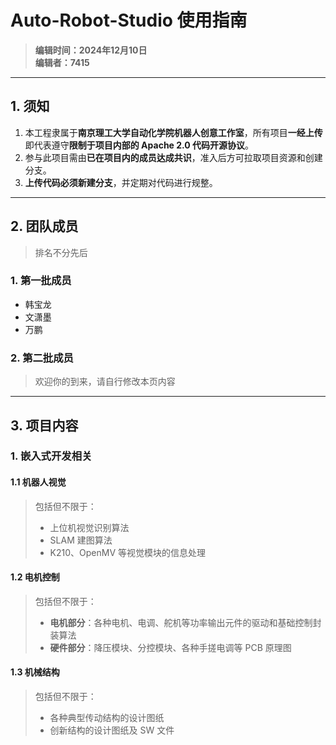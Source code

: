 <!--
 * @Author: Wan Peng 102275086+HTMDJT@users.noreply.github.com
 * @Date: 2024-12-10 12:07:43
 * @LastEditors: Wan Peng 102275086+HTMDJT@users.noreply.github.com
 * @LastEditTime: 2024-12-10 12:38:40
 * @FilePath: \Auto-Robot-Studio\README.md
 * @Description: 这是默认设置,请设置`customMade`, 打开koroFileHeader查看配置 进行设置: https://github.com/OBKoro1/koro1FileHeader/wiki/%E9%85%8D%E7%BD%AE
-->
<!-- markdownlint-disable MD032 -->
<!-- markdownlint-disable MD022 -->
# **Auto-Robot-Studio 使用指南**  
> **编辑时间：2024年12月10日**  
> **编辑者：7415**  

---

## **1. 须知**  
1. 本工程隶属于**南京理工大学自动化学院机器人创意工作室**，所有项目**一经上传**即代表遵守**限制于项目内部的 Apache 2.0 代码开源协议**。  
2. 参与此项目需由**已在项目内的成员达成共识**，准入后方可拉取项目资源和创建分支。  
3. **上传代码必须新建分支**，并定期对代码进行规整。  

---

## **2. 团队成员**  
> 排名不分先后  

### **1. 第一批成员**  
- 韩宝龙  
- 文潇墨  
- 万鹏  

### **2. 第二批成员**  
> 欢迎你的到来，请自行修改本页内容  

---

## **3. 项目内容**  

### **1. 嵌入式开发相关**  

#### **1.1 机器人视觉**  
> 包括但不限于：  
> - 上位机视觉识别算法  
> - SLAM 建图算法  
> - K210、OpenMV 等视觉模块的信息处理  

#### **1.2 电机控制**  
> 包括但不限于：  
> - **电机部分**：各种电机、电调、舵机等功率输出元件的驱动和基础控制封装算法  
> - **硬件部分**：降压模块、分控模块、各种手搓电调等 PCB 原理图  

#### **1.3 机械结构**  
> 包括但不限于：  
> - 各种典型传动结构的设计图纸  
> - 创新结构的设计图纸及 SW 文件  
